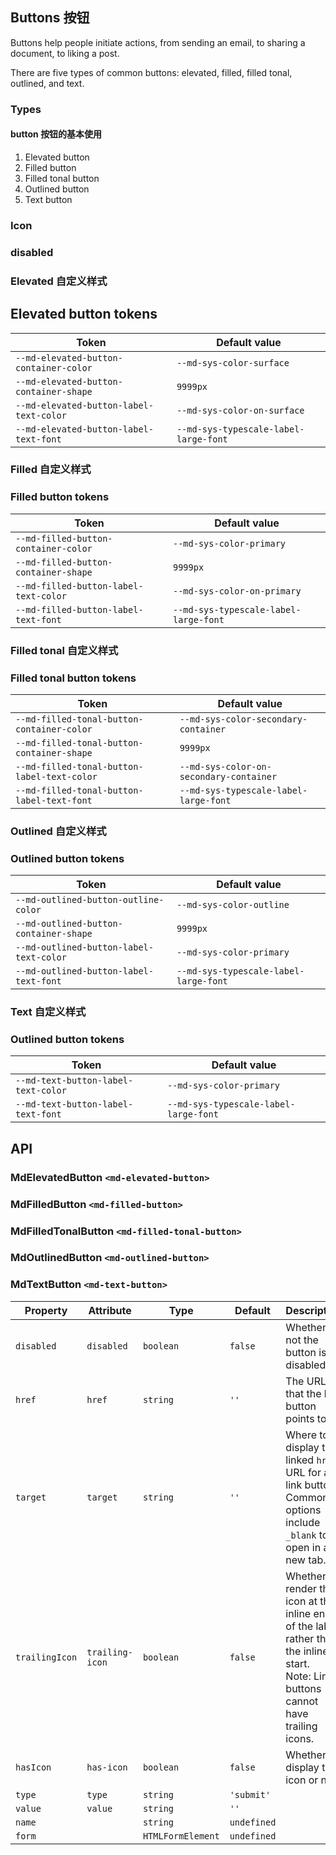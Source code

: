 <script setup>
import Preview from '@/components/Preview.vue';
import ButtonType from './demo/ButtonType.vue';
import ButtonIcon from './demo/ButtonIcon.vue';
import ButtonDisabled from './demo/ButtonDisabled.vue';
import ButtonElevatedTheme from './demo/ButtonElevatedTheme.vue';
import ButtonFilledTheme from './demo/ButtonFilledTheme.vue';
import ButtonFilledToanlTheme from './demo/ButtonFilledTonalTheme.vue';
import ButtonOutlinedTheme from './demo/ButtonOutlinedTheme.vue';
import ButtonTextTheme from './demo/ButtonTextTheme.vue';
</script>

## Buttons 按钮

Buttons help people initiate actions, from sending an email, to sharing a document, to liking a post.

There are five types of common buttons: elevated, filled, filled tonal, outlined, and text.

### Types

#### button 按钮的基本使用

1. Elevated button
2. Filled button
3. Filled tonal button
4. Outlined button
5. Text button

<Preview :comp="ButtonType" comp-path="button/demo/ButtonType" />

### Icon

<Preview :comp="ButtonIcon" comp-path="button/demo/ButtonIcon" />

### disabled

<Preview :comp="ButtonDisabled" comp-path="button/demo/ButtonDisabled" />

### Elevated 自定义样式

<figure>
  <Preview :comp="ButtonElevatedTheme" comp-path="button/demo/ButtonElevatedTheme" />
</figure>

## Elevated button tokens

| Token                                   | Default value                         |
| --------------------------------------- | ------------------------------------- |
| `--md-elevated-button-container-color`  | `--md-sys-color-surface`              |
| `--md-elevated-button-container-shape`  | `9999px`                              |
| `--md-elevated-button-label-text-color` | `--md-sys-color-on-surface`           |
| `--md-elevated-button-label-text-font`  | `--md-sys-typescale-label-large-font` |

### Filled 自定义样式

<figure>
  <Preview :comp="ButtonFilledTheme" comp-path="button/demo/ButtonFilledTheme" />
</figure>

### Filled button tokens

| Token                                 | Default value                         |
| ------------------------------------- | ------------------------------------- |
| `--md-filled-button-container-color`  | `--md-sys-color-primary`              |
| `--md-filled-button-container-shape`  | `9999px`                              |
| `--md-filled-button-label-text-color` | `--md-sys-color-on-primary`           |
| `--md-filled-button-label-text-font`  | `--md-sys-typescale-label-large-font` |

### Filled tonal 自定义样式

<figure>
  <Preview :comp="ButtonFilledToanlTheme" comp-path="button/demo/ButtonFilledToanlTheme" />
</figure>

### Filled tonal button tokens

| Token                                       | Default value                           |
| ------------------------------------------- | --------------------------------------- |
| `--md-filled-tonal-button-container-color`  | `--md-sys-color-secondary-container`    |
| `--md-filled-tonal-button-container-shape`  | `9999px`                                |
| `--md-filled-tonal-button-label-text-color` | `--md-sys-color-on-secondary-container` |
| `--md-filled-tonal-button-label-text-font`  | `--md-sys-typescale-label-large-font`   |

### Outlined 自定义样式

<figure>
  <Preview :comp="ButtonOutlinedTheme" comp-path="button/demo/ButtonOutlinedTheme" />
</figure>

### Outlined button tokens

| Token                                   | Default value                         |
| --------------------------------------- | ------------------------------------- |
| `--md-outlined-button-outline-color`    | `--md-sys-color-outline`              |
| `--md-outlined-button-container-shape`  | `9999px`                              |
| `--md-outlined-button-label-text-color` | `--md-sys-color-primary`              |
| `--md-outlined-button-label-text-font`  | `--md-sys-typescale-label-large-font` |

### Text 自定义样式

<figure>
  <Preview :comp="ButtonTextTheme" comp-path="button/demo/ButtonTextTheme" />
</figure>

### Outlined button tokens

| Token                               | Default value                         |
| ----------------------------------- | ------------------------------------- |
| `--md-text-button-label-text-color` | `--md-sys-color-primary`              |
| `--md-text-button-label-text-font`  | `--md-sys-typescale-label-large-font` |

## API

### MdElevatedButton `<md-elevated-button>`
### MdFilledButton `<md-filled-button>`
### MdFilledTonalButton `<md-filled-tonal-button>`
### MdOutlinedButton `<md-outlined-button>`
### MdTextButton `<md-text-button>`

| Property       | Attribute       | Type              | Default     | Description                                                                                                                               |
| -------------- | --------------- | ----------------- | ----------- | ----------------------------------------------------------------------------------------------------------------------------------------- |
| `disabled`     | `disabled`      | `boolean`         | `false`     | Whether or not the button is disabled.                                                                                                    |
| `href`         | `href`          | `string`          | `''`        | The URL that the link button points to.                                                                                                   |
| `target`       | `target`        | `string`          | `''`        | Where to display the linked `href` URL for a link button. Common options include `_blank` to open in a new tab.                           |
| `trailingIcon` | `trailing-icon` | `boolean`         | `false`     | Whether to render the icon at the inline end of the label rather than the inline start.<br>Note: Link buttons cannot have trailing icons. |
| `hasIcon`      | `has-icon`      | `boolean`         | `false`     | Whether to display the icon or not.                                                                                                       |
| `type`         | `type`          | `string`          | `'submit'`  |                                                                                                                                           |
| `value`        | `value`         | `string`          | `''`        |                                                                                                                                           |
| `name`         |                 | `string`          | `undefined` |                                                                                                                                           |
| `form`         |                 | `HTMLFormElement` | `undefined` |
